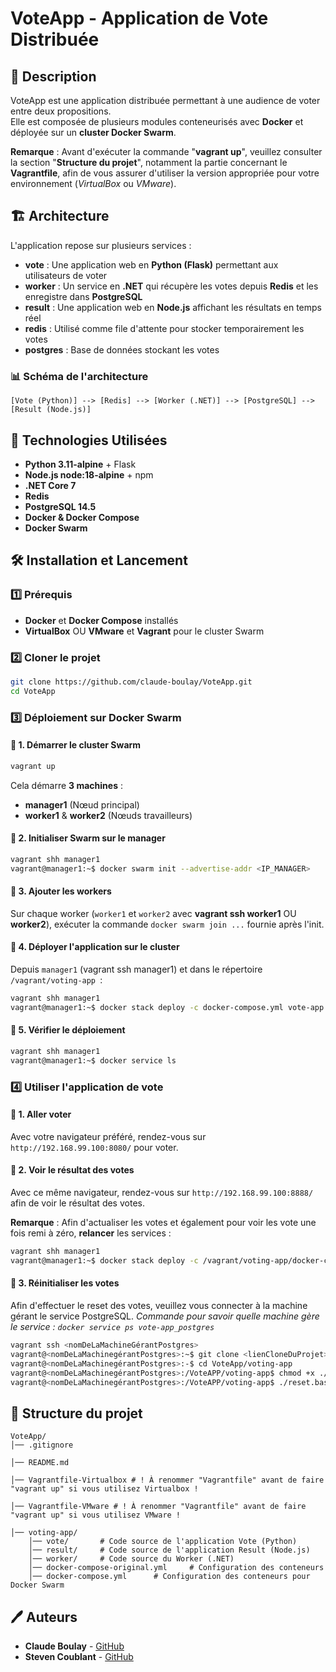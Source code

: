 # **VoteApp - Application de Vote Distribuée**  

## 📌 **Description**  
VoteApp est une application distribuée permettant à une audience de voter entre deux propositions.  
Elle est composée de plusieurs modules conteneurisés avec **Docker** et déployée sur un **cluster Docker Swarm**.

**Remarque** : Avant d'exécuter la commande "**vagrant up**", veuillez consulter la section "**Structure du projet**", notamment la partie concernant le **Vagrantfile**, afin de vous assurer d'utiliser la version appropriée pour votre environnement (*VirtualBox* ou *VMware*).

## 🏗 **Architecture**  

L'application repose sur plusieurs services :  
- **vote** : Une application web en **Python (Flask)** permettant aux utilisateurs de voter  
- **worker** : Un service en **.NET** qui récupère les votes depuis **Redis** et les enregistre dans **PostgreSQL**  
- **result** : Une application web en **Node.js** affichant les résultats en temps réel  
- **redis** : Utilisé comme file d'attente pour stocker temporairement les votes  
- **postgres** : Base de données stockant les votes  

### 📊 **Schéma de l'architecture**  
```
[Vote (Python)] --> [Redis] --> [Worker (.NET)] --> [PostgreSQL] --> [Result (Node.js)]
```

## 🚀 **Technologies Utilisées**  
- **Python 3.11-alpine** + Flask  
- **Node.js node:18-alpine** + npm  
- **.NET Core 7**  
- **Redis**  
- **PostgreSQL 14.5**  
- **Docker & Docker Compose**  
- **Docker Swarm**  

## 🛠 **Installation et Lancement**  

### 1️⃣ **Prérequis**  
- **Docker** et **Docker Compose** installés  
- **VirtualBox** OU **VMware** et **Vagrant** pour le cluster Swarm  

### 2️⃣ **Cloner le projet**  
```sh
git clone https://github.com/claude-boulay/VoteApp.git
cd VoteApp
``` 

### 3️⃣ **Déploiement sur Docker Swarm**  

#### 🔹 **1. Démarrer le cluster Swarm**  
```sh
vagrant up
```
Cela démarre **3 machines** :  
- **manager1** (Nœud principal)  
- **worker1** & **worker2** (Nœuds travailleurs)  

#### 🔹 **2. Initialiser Swarm sur le manager**  
```sh
vagrant shh manager1
vagrant@manager1:~$ docker swarm init --advertise-addr <IP_MANAGER>
```

#### 🔹 **3. Ajouter les workers**  
Sur chaque worker (`worker1` et `worker2` avec **vagrant ssh worker1** OU **worker2**), exécuter la commande `docker swarm join ...` fournie après l'init.

#### 🔹 **4. Déployer l'application sur le cluster**  
Depuis `manager1` (vagrant ssh manager1) et dans le répertoire  `/vagrant/voting-app `:  
```sh
vagrant shh manager1
vagrant@manager1:~$ docker stack deploy -c docker-compose.yml vote-app
```

#### 🔹 **5. Vérifier le déploiement**  
```sh
vagrant shh manager1
vagrant@manager1:~$ docker service ls
```

### 4️⃣ **Utiliser l'application de vote**

#### 🔹 **1. Aller voter**  
Avec votre navigateur préféré, rendez-vous sur `http://192.168.99.100:8080/` pour voter. 

#### 🔹 **2. Voir le résultat des votes**  
Avec ce même navigateur, rendez-vous sur `http://192.168.99.100:8888/` afin de voir le résultat des votes.

**Remarque** : Afin d'actualiser les votes et également pour voir les vote une fois remi à zéro, **relancer** les services :  
```sh
vagrant shh manager1 
vagrant@manager1:~$ docker stack deploy -c /vagrant/voting-app/docker-compose.yml vote-app
```

#### 🔹 **3. Réinitialiser les votes**  
Afin d'effectuer le reset des votes, veuillez vous connecter à la machine gérant le service PostgreSQL. *Commande pour savoir quelle machine gère le service : `docker service ps vote-app_postgres`*
```sh
vagrant ssh <nomDeLaMachineGérantPostgres>
vagrant@<nomDeLaMachinegérantPostgres>:~$ git clone <lienCloneDuProjet>
vagrant@<nomDeLaMachinegérantPostgres>:-$ cd VoteApp/voting-app
vagrant@<nomDeLaMachinegérantPostgres>:/VoteAPP/voting-app$ chmod +x ./reset.bash
vagrant@<nomDeLaMachinegérantPostgres>:/VoteAPP/voting-app$ ./reset.bash
```

## 📜 **Structure du projet**  
```
VoteApp/ 
│── .gitignore

│── README.md

│── Vagrantfile-Virtualbox # ! À renommer "Vagrantfile" avant de faire "vagrant up" si vous utilisez Virtualbox !

│── Vagrantfile-VMware # ! À renommer "Vagrantfile" avant de faire "vagrant up" si vous utilisez VMware !

│── voting-app/ 
    │── vote/       # Code source de l'application Vote (Python)
    │── result/     # Code source de l'application Result (Node.js)
    │── worker/     # Code source du Worker (.NET)
    │── docker-compose-original.yml     # Configuration des conteneurs 
    │── docker-compose.yml      # Configuration des conteneurs pour Docker Swarm 

```

## 🖊 **Auteurs**  
- **Claude Boulay** - [GitHub](https://github.com/claude-boulay)  
- **Steven Coublant** - [GitHub](https://github.com/StevenCsth)  
